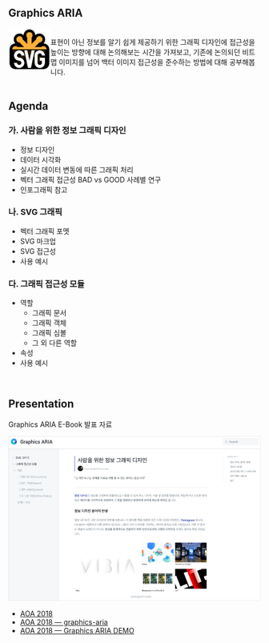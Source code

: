 ## Graphics ARIA

<img alt="SVG" src="../../ASSETS/SVG_Logo.svg" width="84" align="left">
<br>
표현이 아닌 정보를 알기 쉽게 제공하기 위한 그래픽 디자인에 접근성을 높이는 방향에 대해 논의해보는 시간을 가져보고,
기존에 논의되던 비트맵 이미지를 넘어 백터 이미지 접근성을 준수하는 방법에 대해 공부해봅니다.

<br>
<br>

<div style="clear: both">

## Agenda

### 가. 사람을 위한 정보 그래픽 디자인

- 정보 디자인
- 데이터 시각화
- 실시간 데이터 변동에 따른 그래픽 처리
- 벡터 그래픽 접근성 BAD vs GOOD 사례별 연구
- 인포그래픽 참고

### 나. SVG 그래픽

- 벡터 그래픽 포멧
- SVG 마크업
- SVG 접근성
- 사용 예시

### 다. 그래픽 접근성 모듈

- 역할
  - 그래픽 문서
  - 그래픽 객체
  - 그래픽 심볼
  - 그 외 다른 역할
- 속성
- 사용 예시

<br>

## Presentation

Graphics ARIA E-Book 발표 자료

[<img src="../../ASSETS/graphics-aria.jpg" alt="그래픽스 ARIA 발표자료">](https://a11y.gitbook.io/graphics-aria)


- [AOA 2018](https://github.com/niawa/AOA)
- [AOA 2018 — graphics-aria](https://a11y.gitbook.io/graphics-aria/)
- [AOA 2018 — Graphics ARIA DEMO](https://codepen.io/yamoo9/pen/LrRRdY)
